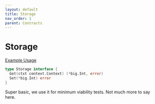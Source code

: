 ```yaml
---
layout: default
title: Storage
nav_order: 1
parent: Contracts
---
```


# Storage

[Example Usage](./../suite/smoke/contracts_test.go)

```go
type Storage interface {
  Get(ctxt context.Context) (*big.Int, error)
  Set(*big.Int) error
}
```

Super basic, we use it for minimum viability tests. Not much more to say here.